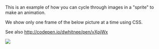 This is an example of how you can cycle through images in a "sprite" to make an animation.

We show only one frame of the below picture at a time using CSS.

See also http://codepen.io/dwhitnee/pen/vXpjWx

<img src="http://i59.tinypic.com/jpkk6f.jpg">
